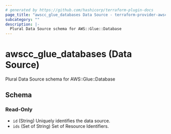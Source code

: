 ```yaml
---
# generated by https://github.com/hashicorp/terraform-plugin-docs
page_title: "awscc_glue_databases Data Source - terraform-provider-awscc"
subcategory: ""
description: |-
  Plural Data Source schema for AWS::Glue::Database
---
```


# awscc_glue_databases (Data Source)

Plural Data Source schema for AWS::Glue::Database



<!-- schema generated by tfplugindocs -->
## Schema

### Read-Only

- `id` (String) Uniquely identifies the data source.
- `ids` (Set of String) Set of Resource Identifiers.

